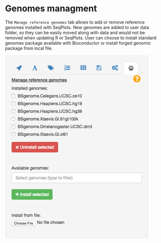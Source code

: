 Genomes managment
=================

The `Manage reference genomes` tab allows to add or remove reference genomes installed with SeqPlots. New genomes are added to user data folder, so they can be easily moved along with data and would not be removed when updating R or SeqPlots. User can choose to install standard genomes package available with Bioconductor or install forged genomic package from local file.

![The view on 'Manage reference genomes' panel](img/11_01.png)


